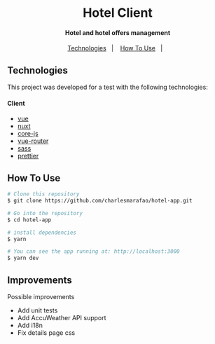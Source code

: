 <h1 align="center">
    Hotel Client
</h1>

<h4 align="center">
  Hotel and hotel offers management 
</h4>

<p align="center">
  <a href="#rocket-technologies">Technologies</a>&nbsp;&nbsp;&nbsp;|&nbsp;&nbsp;&nbsp;
  <a href="#information_source-how-to-use">How To Use</a>&nbsp;&nbsp;&nbsp;|&nbsp;&nbsp;&nbsp;
</p>

## Technologies

This project was developed for a test with the following technologies:

<h4>
  Client
</h4>

- [vue](https://vuejs.org/)
- [nuxt](https://nuxtjs.org/)
- [core-js](https://github.com/zloirock/core-js)
- [vue-router](https://router.vuejs.org/)
- [sass](https://sass-lang.com/)
- [prettier](https://prettier.io/)


## How To Use

```bash
# Clone this repository
$ git clone https://github.com/charlesmarafao/hotel-app.git

# Go into the repository
$ cd hotel-app

# install dependencies
$ yarn

# You can see the app running at: http://localhost:3000
$ yarn dev
```
## Improvements
Possible improvements

- Add unit tests
- Add AccuWeather API support
- Add i18n
- Fix details page css
